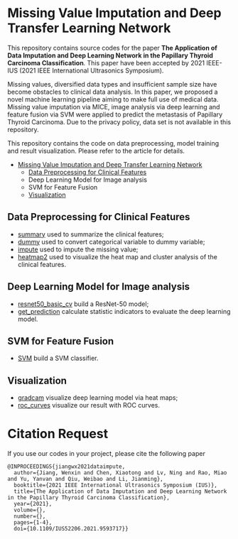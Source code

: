 # Missing Value Imputation and Deep Transfer Learning Network

This repository contains source codes for the paper **The Application of Data Imputation and Deep Learning Network in the Papillary Thyroid Carcinoma Classification**. This paper have been accepted by 2021 IEEE-IUS (2021 IEEE International Ultrasonics Symposium).

Missing values, diversified data types and insufficient sample size have become obstacles to clinical data analysis. In this paper, we proposed a novel machine learning pipeline aiming to make full use of medical data. Missing value imputation via MICE, image analysis via deep learning and feature fusion via SVM were applied to predict the metastasis of Papillary Thyroid Carcinoma. Due to the privacy policy, data set is not  available in this repository.

This repository contains the code on data preprocessing, model training and result visualization. Please refer to the article for details.

- [Missing Value Imputation and Deep Transfer Learning Network](#missing-value-imputation-and-deep-transfer-learning-network)
  - [Data Preprocessing for Clinical Features](#data-preprocessing-for-clinical-features)
  - Deep Learning Model for Image analysis
  - SVM for Feature Fusion
  - [Visualization](#visualization)


## Data Preprocessing for Clinical Features
* [summary](summary.R) used to summarize the clinical features;
* [dummy](dummy.R) used to convert categorical variable to dummy variable;
* [impute](impute.R) used to impute the missing value;
* [heatmap2](heatmap2.R) used to visualize the heat map and cluster analysis of the clinical features.
  
## Deep Learning Model for Image analysis
* [resnet50_basic_cv](resnet50_basic_cv.ipynb) build a ResNet-50 model;
* [get_prediction](get_prediction.ipynb) calculate statistic indicators to evaluate the deep learning model.

## SVM for Feature Fusion
* [SVM](SVM.ipynb) build a SVM classifier.

## Visualization
* [gradcam](gradcam.py) visualize deep learning model via heat maps;
* [roc_curves](roc_curves.ipynb) visualize our result with ROC curves.

# Citation Request
If you use our codes in your project, please cite the following paper
```
@INPROCEEDINGS{jiangwx2021dataimpute,
  author={Jiang, Wenxin and Chen, Xiaotong and Lv, Ning and Rao, Miao and Yu, Yanvan and Qiu, Weibao and Li, Jianming},  
  booktitle={2021 IEEE International Ultrasonics Symposium (IUS)},   
  title={The Application of Data Imputation and Deep Learning Network in the Papillary Thyroid Carcinoma Classification},
  year={2021},  
  volume={},  
  number={},  
  pages={1-4},  
  doi={10.1109/IUS52206.2021.9593717}}
```
